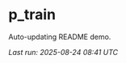 # p_train

Auto-updating README demo.

<!--START_SECTION:status-->
_Last run: 2025-08-24 08:41 UTC_
<!--END_SECTION:status-->
























































































